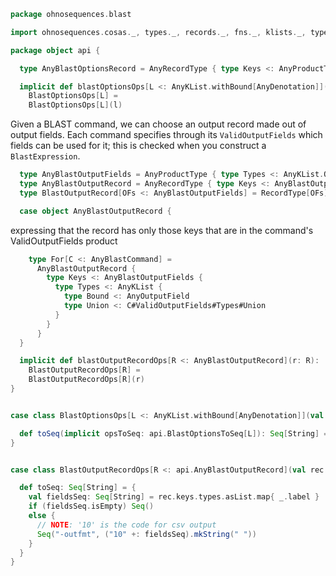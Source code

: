 
```scala
package ohnosequences.blast

import ohnosequences.cosas._, types._, records._, fns._, klists._, typeUnions._

package object api {

  type AnyBlastOptionsRecord = AnyRecordType { type Keys <: AnyProductType { type Types <: AnyKList.Of[AnyBlastOption] } }

  implicit def blastOptionsOps[L <: AnyKList.withBound[AnyDenotation]](l: L):
    BlastOptionsOps[L] =
    BlastOptionsOps[L](l)
```


Given a BLAST command, we can choose an output record made out of output fields. Each command specifies through its `ValidOutputFields` which fields can be used for it; this is checked when you construct a `BlastExpression`.


```scala
  type AnyBlastOutputFields = AnyProductType { type Types <: AnyKList.Of[AnyOutputField] }
  type AnyBlastOutputRecord = AnyRecordType { type Keys <: AnyBlastOutputFields }
  type BlastOutputRecord[OFs <: AnyBlastOutputFields] = RecordType[OFs]

  case object AnyBlastOutputRecord {
```

expressing that the record has only those keys that are in the command's ValidOutputFields product

```scala
    type For[C <: AnyBlastCommand] =
      AnyBlastOutputRecord {
        type Keys <: AnyBlastOutputFields {
          type Types <: AnyKList {
            type Bound <: AnyOutputField
            type Union <: C#ValidOutputFields#Types#Union
          }
        }
      }
  }

  implicit def blastOutputRecordOps[R <: AnyBlastOutputRecord](r: R):
    BlastOutputRecordOps[R] =
    BlastOutputRecordOps[R](r)
}


case class BlastOptionsOps[L <: AnyKList.withBound[AnyDenotation]](val l: L) extends AnyVal {

  def toSeq(implicit opsToSeq: api.BlastOptionsToSeq[L]): Seq[String] = opsToSeq(l)
}


case class BlastOutputRecordOps[R <: api.AnyBlastOutputRecord](val rec: R) extends AnyVal {

  def toSeq: Seq[String] = {
    val fieldsSeq: Seq[String] = rec.keys.types.asList.map{ _.label }
    if (fieldsSeq.isEmpty) Seq()
    else {
      // NOTE: '10' is the code for csv output
      Seq("-outfmt", ("10" +: fieldsSeq).mkString(" "))
    }
  }
}

```




[test/scala/CommandGeneration.scala]: ../../../test/scala/CommandGeneration.scala.md
[test/scala/igblastnClonotypesOutput.scala]: ../../../test/scala/igblastnClonotypesOutput.scala.md
[test/scala/OutputParsing.scala]: ../../../test/scala/OutputParsing.scala.md
[test/scala/OutputFieldsSpecification.scala]: ../../../test/scala/OutputFieldsSpecification.scala.md
[test/scala/igblastn.scala]: ../../../test/scala/igblastn.scala.md
[main/scala/api/outputFields.scala]: outputFields.scala.md
[main/scala/api/options.scala]: options.scala.md
[main/scala/api/package.scala]: package.scala.md
[main/scala/api/expressions.scala]: expressions.scala.md
[main/scala/api/parse/igblastn.scala]: parse/igblastn.scala.md
[main/scala/api/commands/blastn.scala]: commands/blastn.scala.md
[main/scala/api/commands/blastp.scala]: commands/blastp.scala.md
[main/scala/api/commands/tblastx.scala]: commands/tblastx.scala.md
[main/scala/api/commands/tblastn.scala]: commands/tblastn.scala.md
[main/scala/api/commands/blastx.scala]: commands/blastx.scala.md
[main/scala/api/commands/makeblastdb.scala]: commands/makeblastdb.scala.md
[main/scala/api/commands/igblastn.scala]: commands/igblastn.scala.md